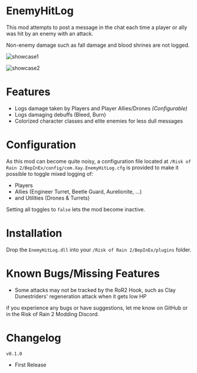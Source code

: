 # EnemyHitLog

This mod attempts to post a message in the chat each time a player or ally was hit by an enemy with an attack.

Non-enemy damage such as fall damage and blood shrines are not logged.

![showcase1](https://i.imgur.com/qsieJix.png)

![showcase2](https://i.imgur.com/MMjDDNw.png)

# Features

- Logs damage taken by Players and Player Allies/Drones _(Configurable)_
- Logs damaging debuffs (Bleed, Burn)
- Colorized character classes and elite enemies for less dull messages

# Configuration

As this mod can become quite noisy, a configuration file located at `/Risk of Rain 2/BepInEx/config/com.Xay.EnemyHitLog.cfg` is provided to make it possible to toggle mixed logging of: 

- Players
- Allies (Engineer Turret, Beetle Guard, Aurelionite, ...) 
- and Utilities (Drones & Turrets)

Setting all toggles to `false` lets the mod become inactive.

# Installation

Drop the `EnemyHitLog.dll` into your `/Risk of Rain 2/BepInEx/plugins` folder.

# Known Bugs/Missing Features

- Some attacks may not be tracked by the RoR2 Hook, such as Clay Dunestriders' regeneration attack when it gets low HP

if you experience any bugs or have suggestions, let me know on GitHub or in the Risk of Rain 2 Modding Discord. 

# Changelog

`v0.1.0`
- First Release